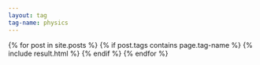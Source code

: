 ```yaml
---
layout: tag
tag-name: physics
---
```

{% for post in site.posts %}
{% if post.tags contains page.tag-name %}
{% include result.html %}
{% endif %}
{% endfor %}
